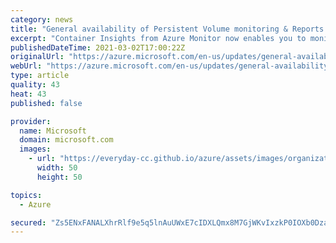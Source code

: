 ```yaml
---
category: news
title: "General availability of Persistent Volume monitoring & Reports tab in Container Insights"
excerpt: "Container Insights from Azure Monitor now enables you to monitor the capacity of the Persistent Volumes. You can visualize via workbooks, query, and write alerts. You can now access all your Kubernetes related visualizations such as Node-disk, Node-network, Workloads, & Persistent Volume, and many more"
publishedDateTime: 2021-03-02T17:00:22Z
originalUrl: "https://azure.microsoft.com/en-us/updates/general-availability-of-persistent-volume-monitoring-reports-tab-in-container-insights/"
webUrl: "https://azure.microsoft.com/en-us/updates/general-availability-of-persistent-volume-monitoring-reports-tab-in-container-insights/"
type: article
quality: 43
heat: 43
published: false

provider:
  name: Microsoft
  domain: microsoft.com
  images:
    - url: "https://everyday-cc.github.io/azure/assets/images/organizations/microsoft.com-50x50.jpg"
      width: 50
      height: 50

topics:
  - Azure

secured: "Zs5ENxFANALXhrRlf9e5q5lnAuUWxE7cIDXLQmx8M7GjWKvIxzkP0IOXb0DzaXZPnsWgx4+AGEDyUzxKfDxKPhEVWZrXkOQ1SFdy1CFmFh2gaA0sKasLnBcSYPw9WmYWgvPuuGcVPk/sLDIy2QOuhAtxjFKgnuokWGhuQ+NbyyokWCg038yxBfxBLITn3h//lKiRiU4Sy6Z2bJI5DFNO/kJhtJ9hFZ7FAZQyYX6b18xJjEKLUhUfP1ofM6I9uAb+8+ZiOJ+OHOk751ehOjQRHkZhTjFkDhJEyQOVKb6xgjaaiAMBZHsUzUSvhih3837ZcE9ug8YLz6QmULAemK5nalGElmFfyp1SxI7rHSB7ptE=;pb+DdKiwsuRE2AId2GWqKA=="
---
```



